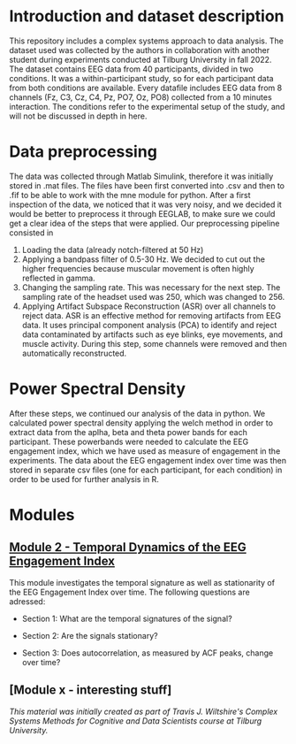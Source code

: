 # Introduction and dataset description

This repository includes a complex systems approach to data analysis. 
The dataset used was collected by the authors in collaboration with another student during experiments conducted at Tilburg University in fall 2022.
The dataset contains EEG data from 40 participants, divided in two conditions. It was a within-participant study, so for each participant data from both conditions are available. Every datafile includes EEG data from 8 channels (Fz, C3, Cz, C4, Pz, PO7, Oz, PO8) collected from a 10 minutes interaction.  The conditions refer to the experimental setup of the study, and will not be discussed in depth in here.

# Data preprocessing
The data was collected through Matlab Simulink, therefore it was initially stored in .mat files. The files have been first converted into .csv and then to .fif to be able to work with the mne module for python. After a first inspection of the data, we noticed that it was very noisy, and we decided it would be better to preprocess it through EEGLAB, to make sure we could get a clear idea of the steps that were applied. 
Our preprocessing pipeline consisted in
1) Loading the data (already notch-filtered at 50 Hz)
2) Applying a bandpass filter of 0.5-30 Hz. We decided to cut out the higher frequencies because muscular movement is often highly reflected in gamma.
3) Changing the sampling rate. This was necessary for the next step. The sampling rate of the headset used was 250, which was changed to 256.
4) Applying Artifact Subspace Reconstruction (ASR) over all channels to reject data. ASR is an effective method for removing artifacts from EEG data. It uses principal component analysis (PCA) to identify and reject data contaminated by artifacts such as eye blinks, eye movements, and muscle activity. During this step, some channels were removed and then automatically reconstructed.


# Power Spectral Density

After these steps, we continued our analysis of the data in python. We calculated power spectral density applying the welch method in order to extract data from the aplha, beta and theta power bands for each participant. These powerbands were needed to calculate the EEG engagement index, which we have used as measure of engagement in the experiments. The data about the EEG engagement index over time was then stored in separate csv files (one for each participant, for each condition) in order to be used for further analysis in R. 

# Modules

## [Module 2 - Temporal Dynamics of the EEG Engagement Index ](Module2.ipynb)
This module investigates the temporal signature as well as stationarity of the EEG Engagement Index over time.
The following questions are adressed: 

- Section 1: What are the temporal signatures of the signal?

- Section 2: Are the signals stationary?

- Section 3: Does autocorrelation, as measured by ACF peaks, change over time?

## [Module x - interesting stuff]

_This material was initially created as part of Travis J. Wiltshire's Complex Systems Methods for Cognitive and Data Scientists course at Tilburg University._






